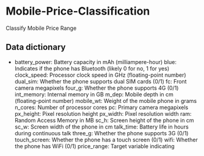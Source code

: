 # Mobile-Price-Classification
Classify Mobile Price Range

## Data dictionary
- battery_power: Battery capacity in mAh (milliampere-hour)
blue: Indicates if the phone has Bluetooth (likely 0 for no, 1 for yes)
clock_speed: Processor clock speed in GHz (floating-point number)
dual_sim: Whether the phone supports dual SIM cards (0/1)
fc: Front camera megapixels
four_g: Whether the phone supports 4G (0/1)
int_memory: Internal memory in GB
m_dep: Mobile depth in cm (floating-point number)
mobile_wt: Weight of the mobile phone in grams
n_cores: Number of processor cores
pc: Primary camera megapixels
px_height: Pixel resolution height
px_width: Pixel resolution width
ram: Random Access Memory in MB
sc_h: Screen height of the phone in cm
sc_w: Screen width of the phone in cm
talk_time: Battery life in hours during continuous talk
three_g: Whether the phone supports 3G (0/1)
touch_screen: Whether the phone has a touch screen (0/1)
wifi: Whether the phone has WiFi (0/1)
price_range: Target variable indicating 

